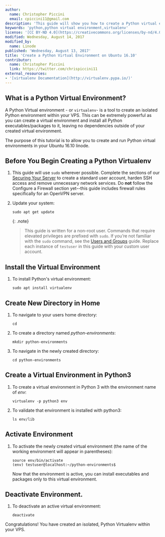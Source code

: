 ```yaml
---
author:
  name: Christopher Piccini
  email: cpiccini11@gmail.com
description: 'This guide will show you how to create a Python virtual environment within your VPS on Ubuntu 16.10.'
keywords: 'python,python virtual environment,virtualenv'
license: '[CC BY-ND 4.0](https://creativecommons.org/licenses/by-nd/4.0)'
modified: Wednesday, August 14, 2017
modified_by:
  name: Linode
published: 'Wednesday, August 13, 2017'
title: 'Create a Python Virtual Environment on Ubuntu 16.10'
contributor:
  name: Christopher Piccini
  link: https://twitter.com/chrispiccini11
external_resources:
- '[virtualenv Documentation](http://virtualenv.pypa.io/)'
---
```



## What is a Python Virtual Environment?
A Python Virtual environment - or `virtualenv`- is a tool to create an isolated Python environment within your VPS.  This can be extremely powerful as you can create a virtual environment and install all Python executables/packages to it, leaving no dependencies outside of your created virtual environment.

The purpose of this tutorial is to allow you to create and run Python virtual environments in your Ubuntu 16.10 linode.  

## Before You Begin Creating a Python Virtualenv

1.  This guide will use `sudo` wherever possible. Complete the sections of our [Securing Your Server](https://www.linode.com/docs/security/securing-your-server) to create a standard user account, harden SSH access and remove unnecessary network services. Do **not** follow the Configure a Firewall section yet--this guide includes firewall rules specifically for an OpenVPN server.

2.  Update your system:

        sudo apt get update
 

    {: .note}
    >
    > This guide is written for a non-root user. Commands that require elevated privileges are prefixed with `sudo`. If you’re not familiar with the `sudo` command, see the [Users and Groups](https://www.linode.com/docs/tools-reference/linux-users-and-groups) guide. Replace each instance of `testuser` in this guide with your custom user account.

## Install the Virtual Environment
1.  To install Python's virtual environment:
        
        sudo apt install virtualenv
 
## Create New Directory in Home
1.  To navigate to your users home directory:

        cd 

2.  To create a directory named *python-environments*:

        mkdir python-environments

3.  To navigate in the newly created directory:

        cd python-environments

## Create a Virtual Environment in Python3
1.  To create a virtual environment in Python 3 with the environment name of *env*:
        
        virtualenv -p python3 env

2.  To validate that environment is installed with python3:
        
        ls env/lib

## Activate Environment
1.  To activate the newly created virtual environment (the name of the working environment will appear in parentheses):
        
        source env/bin/activate
        (env) testuser@localhost:~/python-environments$

    Now that the environment is active, you can install executables and packages only to this virtual environment.

## Deactivate Environment.
1.  To deactivate an active virtual environment: 
        
        deactivate

Congratulations! You have created an isolated, Python Virtualenv within your VPS.




